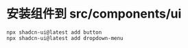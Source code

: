 

# 安装组件到 src/components/ui
```shell
npx shadcn-ui@latest add button
npx shadcn-ui@latest add dropdown-menu
```
